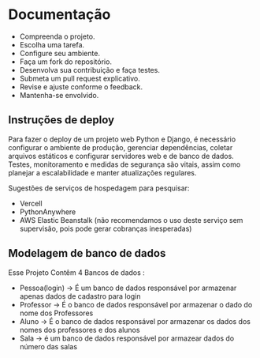 # Documentação

* Compreenda o projeto.
* Escolha uma tarefa.
* Configure seu ambiente.
* Faça um fork do repositório.
* Desenvolva sua contribuição e faça testes.
* Submeta um pull request explicativo.
* Revise e ajuste conforme o feedback.
* Mantenha-se envolvido.

## Instruções de deploy

Para fazer o deploy de um projeto web Python e Django, é necessário configurar o ambiente de produção, gerenciar dependências, coletar arquivos estáticos e configurar servidores web e de banco de dados. Testes, monitoramento e medidas de segurança são vitais, assim como planejar a escalabilidade e manter atualizações regulares.

Sugestões de serviços de hospedagem para pesquisar:
* Vercell
* PythonAnywhere
* AWS Elastic Beanstalk (não recomendamos o uso deste serviço sem supervisão, pois pode gerar cobranças inesperadas)

## Modelagem de banco de dados

Esse Projeto Contêm 4 Bancos de dados :
* Pessoa(login) -> É um banco de dados responsável por armazenar apenas dados de cadastro para login
* Professor -> É o banco de dados responsável por armazenar o dado do nome dos Professores
* Aluno -> É o banco de dados responsável por armazenar os dados dos nomes dos professores e dos alunos 
* Sala -> é um banco de dados responsável por armazear dados do número das salas 
